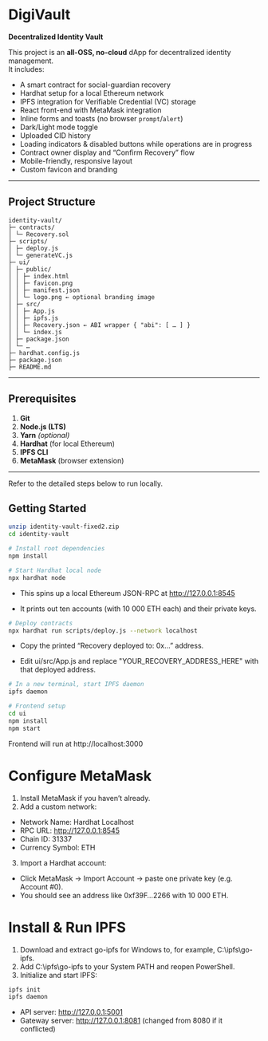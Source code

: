 # DigiVault

**Decentralized Identity Vault**

This project is an **all-OSS, no-cloud** dApp for decentralized identity management.  
It includes:
- A smart contract for social-guardian recovery
- Hardhat setup for a local Ethereum network
- IPFS integration for Verifiable Credential (VC) storage
- React front-end with MetaMask integration
- Inline forms and toasts (no browser `prompt`/`alert`)
- Dark/Light mode toggle
- Uploaded CID history
- Loading indicators & disabled buttons while operations are in progress
- Contract owner display and “Confirm Recovery” flow
- Mobile-friendly, responsive layout
- Custom favicon and branding

---

## Project Structure

```
identity-vault/
├─ contracts/
│ └─ Recovery.sol
├─ scripts/
│ ├─ deploy.js
│ └─ generateVC.js
├─ ui/
│ ├─ public/
│ │ ├─ index.html
│ │ ├─ favicon.png
│ │ ├─ manifest.json
│ │ └─ logo.png ← optional branding image
│ ├─ src/
│ │ ├─ App.js
│ │ ├─ ipfs.js
│ │ ├─ Recovery.json ← ABI wrapper { "abi": [ … ] }
│ │ └─ index.js
│ ├─ package.json
│ └─ …
├─ hardhat.config.js
├─ package.json
├─ README.md
```

---

## Prerequisites

1. **Git**  
2. **Node.js (LTS)**  
3. **Yarn** _(optional)_  
4. **Hardhat** (for local Ethereum)  
5. **IPFS CLI**  
6. **MetaMask** (browser extension)  

---


Refer to the detailed steps below to run locally.

## Getting Started
```bash
unzip identity-vault-fixed2.zip
cd identity-vault

# Install root dependencies
npm install

# Start Hardhat local node
npx hardhat node 
```
- This spins up a local Ethereum JSON-RPC at http://127.0.0.1:8545

- It prints out ten accounts (with 10 000 ETH each) and their private keys.

```bash
# Deploy contracts
npx hardhat run scripts/deploy.js --network localhost
```
- Copy the printed “Recovery deployed to: 0x…” address.

- Edit ui/src/App.js and replace "YOUR_RECOVERY_ADDRESS_HERE" with that deployed address.

```bash
# In a new terminal, start IPFS daemon
ipfs daemon 

# Frontend setup
cd ui
npm install
npm start
```
Frontend will run at http://localhost:3000

# Configure MetaMask
1. Install MetaMask if you haven’t already.
2. Add a custom network:
- Network Name: Hardhat Localhost
- RPC URL: http://127.0.0.1:8545
- Chain ID: 31337
- Currency Symbol: ETH

3. Import a Hardhat account:
- Click MetaMask → Import Account → paste one private key (e.g. Account #0).
- You should see an address like 0xf39F…2266 with 10 000 ETH.

# Install & Run IPFS
1. Download and extract go-ipfs for Windows to, for example, C:\ipfs\go-ipfs.
2. Add C:\ipfs\go-ipfs to your System PATH and reopen PowerShell.
3. Initialize and start IPFS:
```bash
ipfs init
ipfs daemon
```
- API server: http://127.0.0.1:5001
- Gateway server: http://127.0.0.1:8081 (changed from 8080 if it conflicted)
